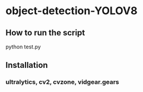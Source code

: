 # object-detection-YOLOV8

## How to run the script
python test.py

## Installation
### ultralytics, cv2, cvzone, vidgear.gears
